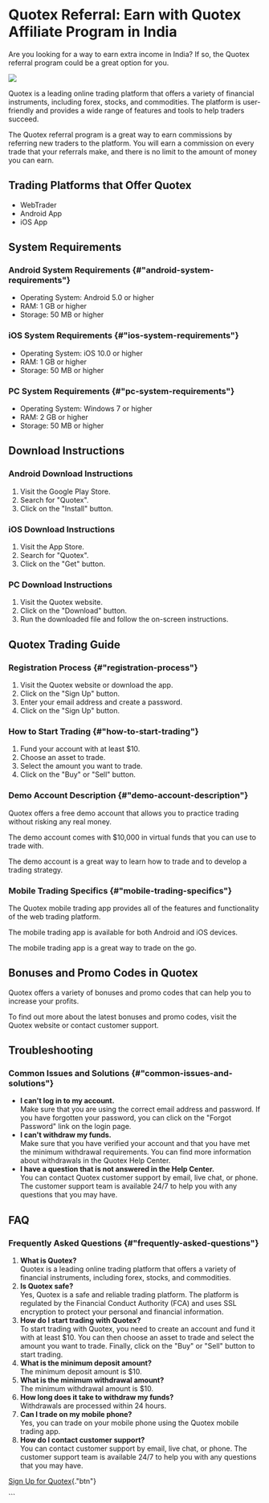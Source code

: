 # Quotex Referral: Earn with Quotex Affiliate Program in India

Are you looking for a way to earn extra income in India? If so, the
Quotex referral program could be a great option for you.

[![](https://static.quotex.io/files/4_en/300_250.jpg)](https://traff.sbs/brokerqxlid)

Quotex is a leading online trading platform that offers a variety of
financial instruments, including forex, stocks, and commodities. The
platform is user-friendly and provides a wide range of features and
tools to help traders succeed.

The Quotex referral program is a great way to earn commissions by
referring new traders to the platform. You will earn a commission on
every trade that your referrals make, and there is no limit to the
amount of money you can earn.

## Trading Platforms that Offer Quotex

-   WebTrader
-   Android App
-   iOS App

## System Requirements

### Android System Requirements {#"android-system-requirements"}

-   Operating System: Android 5.0 or higher
-   RAM: 1 GB or higher
-   Storage: 50 MB or higher

### iOS System Requirements {#"ios-system-requirements"}

-   Operating System: iOS 10.0 or higher
-   RAM: 1 GB or higher
-   Storage: 50 MB or higher

### PC System Requirements {#"pc-system-requirements"}

-   Operating System: Windows 7 or higher
-   RAM: 2 GB or higher
-   Storage: 50 MB or higher

## Download Instructions

### Android Download Instructions

1.  Visit the Google Play Store.
2.  Search for "Quotex".
3.  Click on the "Install" button.

### iOS Download Instructions

1.  Visit the App Store.
2.  Search for "Quotex".
3.  Click on the "Get" button.

### PC Download Instructions

1.  Visit the Quotex website.
2.  Click on the "Download" button.
3.  Run the downloaded file and follow the on-screen instructions.

## Quotex Trading Guide

### Registration Process {#"registration-process"}

1.  Visit the Quotex website or download the app.
2.  Click on the "Sign Up" button.
3.  Enter your email address and create a password.
4.  Click on the "Sign Up" button.

### How to Start Trading {#"how-to-start-trading"}

1.  Fund your account with at least \$10.
2.  Choose an asset to trade.
3.  Select the amount you want to trade.
4.  Click on the "Buy" or "Sell" button.

### Demo Account Description {#"demo-account-description"}

Quotex offers a free demo account that allows you to practice trading
without risking any real money.

The demo account comes with \$10,000 in virtual funds that you can use
to trade with.

The demo account is a great way to learn how to trade and to develop a
trading strategy.

### Mobile Trading Specifics {#"mobile-trading-specifics"}

The Quotex mobile trading app provides all of the features and
functionality of the web trading platform.

The mobile trading app is available for both Android and iOS devices.

The mobile trading app is a great way to trade on the go.

## Bonuses and Promo Codes in Quotex

Quotex offers a variety of bonuses and promo codes that can help you to
increase your profits.

To find out more about the latest bonuses and promo codes, visit the
Quotex website or contact customer support.

## Troubleshooting

### Common Issues and Solutions {#"common-issues-and-solutions"}

-   **I can\'t log in to my account.**\
    Make sure that you are using the correct email address and password.
    If you have forgotten your password, you can click on the "Forgot
    Password" link on the login page.
-   **I can\'t withdraw my funds.**\
    Make sure that you have verified your account and that you have met
    the minimum withdrawal requirements. You can find more information
    about withdrawals in the Quotex Help Center.
-   **I have a question that is not answered in the Help Center.**\
    You can contact Quotex customer support by email, live chat, or
    phone. The customer support team is available 24/7 to help you with
    any questions that you may have.

## FAQ

### Frequently Asked Questions {#"frequently-asked-questions"}

1.  **What is Quotex?**\
    Quotex is a leading online trading platform that offers a variety of
    financial instruments, including forex, stocks, and commodities.
2.  **Is Quotex safe?**\
    Yes, Quotex is a safe and reliable trading platform. The platform is
    regulated by the Financial Conduct Authority (FCA) and uses SSL
    encryption to protect your personal and financial information.
3.  **How do I start trading with Quotex?**\
    To start trading with Quotex, you need to create an account and fund
    it with at least \$10. You can then choose an asset to trade and
    select the amount you want to trade. Finally, click on the
    "Buy" or "Sell" button to start trading.
4.  **What is the minimum deposit amount?**\
    The minimum deposit amount is \$10.
5.  **What is the minimum withdrawal amount?**\
    The minimum withdrawal amount is \$10.
6.  **How long does it take to withdraw my funds?**\
    Withdrawals are processed within 24 hours.
7.  **Can I trade on my mobile phone?**\
    Yes, you can trade on your mobile phone using the Quotex mobile
    trading app.
8.  **How do I contact customer support?**\
    You can contact customer support by email, live chat, or phone. The
    customer support team is available 24/7 to help you with any
    questions that you may have.

[Sign Up for
Quotex](\%22https://traff.sbs/brokerqxlid\%22){."btn"}

\`\`\`

